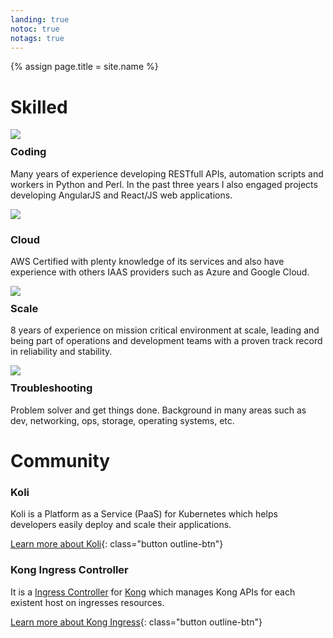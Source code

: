 ```yaml
---
landing: true
notoc: true
notags: true
---
```


{% assign page.title = site.name %}

# Skilled

<div class="component-container">
    <!--start row-->
    <div class="row">
        <div class="col-sm-12 col-md-12 col-lg-4 block">
            <div class="component">
                <div class="component-icon">
                    <img src="../images/github_blue.png">
                </div>
                <h3 style="margin-top: 10px;">Coding</h3>
                <p>Many years of experience developing RESTfull APIs, automation scripts and workers in Python and Perl. In the past three years I also engaged projects developing AngularJS and React/JS web applications.</p>
            </div>
        </div>
        <div class="col-sm-12 col-md-12 col-lg-4 block">
            <div class="component">
                <div class="component-icon">
                    <img src="../images/cloud_48.svg">
                </div>
                <h3>Cloud</h3>
                <p>AWS Certified with plenty knowledge of its services and also have experience with others IAAS providers such as Azure and Google Cloud.</p>
            </div>
        </div>
        <div class="col-sm-12 col-md-12 col-lg-4 block">
            <div class="component">
                <div class="component-icon">
                    <img src="../images/graph.png">
                </div>
                <h3 style="margin-top: 10px;" style="margin-top: 10px;">Scale</h3>
                <p>8 years of experience on mission critical environment at scale, leading and being part of operations and development teams with a proven track record in reliability and stability.</p>
            </div>
        </div>
    </div>
</div>

<div class="component-container">
    <!--start row-->
    <div class="row">
        <div class="col-sm-12 col-md-12 col-lg-4 block">
            <div class="component">
                <div class="component-icon">
                    <img src="../images/linux_48.svg">
                </div>
                <h3 style="margin-top: 10px;">Troubleshooting</h3>
                <p>Problem solver and get things done. Background in many areas such as dev, networking, ops, storage, operating systems, etc.</p>
            </div>
        </div>
    </div>
</div>

# Community

<div class="row">
<div markdown="1" class="col-xs-12 col-sm-12 col-md-12 col-lg-6 block">

### Koli

Koli is a Platform as a Service (PaaS) for Kubernetes which helps developers easily 
deploy and scale their applications.

[Learn more about Koli](https://github.com/koli/koli){: class="button outline-btn"}
</div>

<div markdown="1" class="col-xs-12 col-sm-12 col-md-12 col-lg-6 block">

### Kong Ingress Controller

It is a [Ingress Controller](https://kubernetes.io/docs/concepts/services-networking/ingress/) for [Kong](https://getkong.org/about/)
which manages Kong APIs for each existent host on ingresses resources.

[Learn more about Kong Ingress](https://github.com/koli/kong-ingress){: class="button outline-btn"}

</div>
</div><!-- end row -->